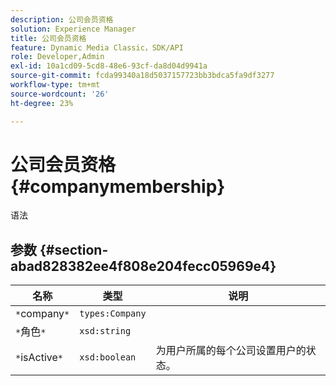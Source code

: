 ```yaml
---
description: 公司会员资格
solution: Experience Manager
title: 公司会员资格
feature: Dynamic Media Classic，SDK/API
role: Developer,Admin
exl-id: 10a1cd09-5cd8-48e6-93cf-da8d04d9941a
source-git-commit: fcda99340a18d5037157723bb3bdca5fa9df3277
workflow-type: tm+mt
source-wordcount: '26'
ht-degree: 23%

---
```


# 公司会员资格{#companymembership}

语法

## 参数 {#section-abad828382ee4f808e204fecc05969e4}

| 名称 | 类型 | 说明 |
|---|---|---|
| `*`company`*` | `types:Company` |  |
| `*`角色`*` | `xsd:string` |  |
| `*`isActive`*` | `xsd:boolean` | 为用户所属的每个公司设置用户的状态。 |
